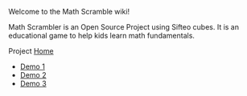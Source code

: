 Welcome to the Math Scramble wiki!

Math Scrambler is an Open Source Project using Sifteo cubes. It is an educational game to help kids learn math fundamentals. 

Project [Home](http://hci.montclair.edu/groups/tangibles/)

* [Demo 1](http://youtu.be/KrzdOPrDzPs)
* [Demo 2](http://youtu.be/bxNNqa12tQo)
* [Demo 3](http://youtu.be/IULTzb3rW1Q)

